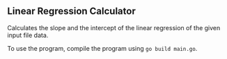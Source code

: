 ## Linear Regression Calculator
Calculates the slope and the intercept of the linear regression of the given input file data.

To use the program, compile the program using `go build main.go`.